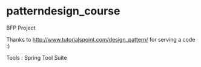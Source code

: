 # patterndesign_course
BFP Project

Thanks to http://www.tutorialspoint.com/design_pattern/ for serving a code :)

Tools : Spring Tool Suite
